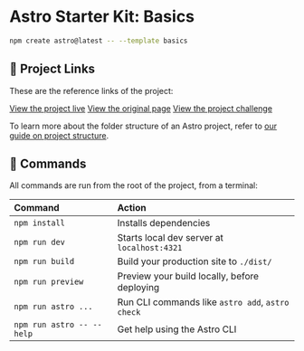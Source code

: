 # Astro Starter Kit: Basics

```sh
npm create astro@latest -- --template basics
```


## 🚀 Project Links

These are the reference links of the project:

[View the project live](https://nintendo-page.netlify.app/)
[View the original page](https://www.nintendo.com/us/store/products/stardew-valley-switch/)
[View the project challenge](https://www.frontendpractice.com/projects/nintendo)

To learn more about the folder structure of an Astro project, refer to [our guide on project structure](https://docs.astro.build/en/basics/project-structure/).

## 🧞 Commands

All commands are run from the root of the project, from a terminal:

| Command                   | Action                                           |
| :------------------------ | :----------------------------------------------- |
| `npm install`             | Installs dependencies                            |
| `npm run dev`             | Starts local dev server at `localhost:4321`      |
| `npm run build`           | Build your production site to `./dist/`          |
| `npm run preview`         | Preview your build locally, before deploying     |
| `npm run astro ...`       | Run CLI commands like `astro add`, `astro check` |
| `npm run astro -- --help` | Get help using the Astro CLI                     |
